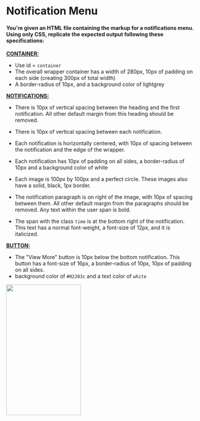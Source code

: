 # Notification Menu

#### You're given an HTML file containing the markup for a notifications menu. Using only CSS, replicate the expected output following these specifications:

<ins>**CONTAINER:**</ins>
- Use id = `container`
- The overall wrapper container has a width of 280px, 10px of padding on each side (creating 300px of total width)
- A border-radius of 10px, and a background color of lightgrey

<ins>**NOTIFICATIONS:**</ins>
 
- There is 10px of vertical spacing between the heading and the first notification. All other default margin from this heading should be removed.
- There is 10px of vertical spacing between each notification. 
- Each notification is horizontally centered, with 10px of spacing between the notification and the edge of the wrapper. 
- Each notification has 10px of padding on all sides, a border-radius of 10px and a background color of white
- Each image is 100px by 100px and a perfect circle. These images also have a solid, black, 1px border.
- The notification paragraph is on right of the image, with 10px of spacing between them. All other default margin from the paragraphs should be removed. Any text within the user span is bold.

- The span with the class `time` is at the bottom right of the notification. This text has a normal font-weight, a font-size of 12px, and it is italicized.

<ins>**BUTTON:**</ins>

- The "View More" button is 10px below the bottom notification. This button has a font-size of 16px, a border-radius of 10px, 10px of padding on all sides.
- background color of `#02203c` and a text color of `white`

<img src='https://storage.googleapis.com/acciojob-open-file-collections/notifications.png' height='350' width='200'/>
